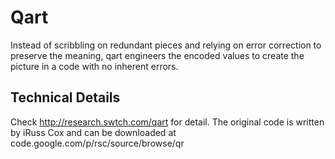# Qart
Instead of scribbling on redundant pieces and relying on error correction to preserve 
the meaning, qart engineers the encoded values to create the picture in a code with 
no inherent errors.

## Technical Details
Check http://research.swtch.com/qart for detail. The original code is written by iRuss Cox 
and can be downloaded at code.google.com/p/rsc/source/browse/qr

